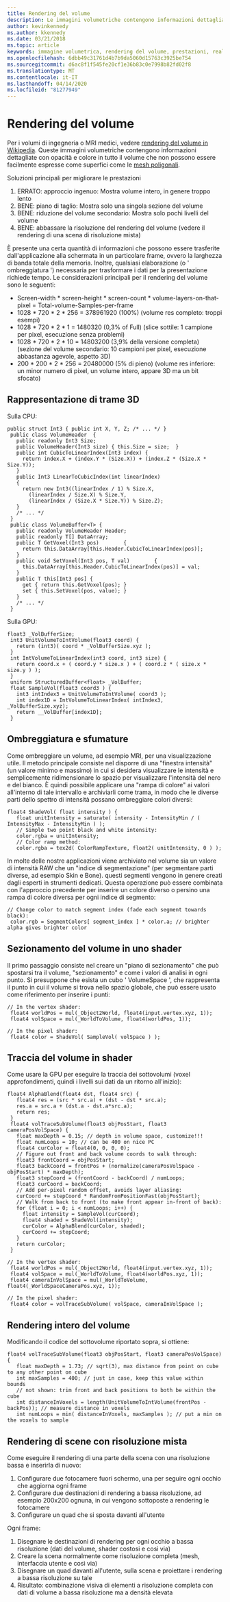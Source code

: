 ```yaml
---
title: Rendering del volume
description: Le immagini volumetriche contengono informazioni dettagliate con opacità e colore in tutto il volume che non possono essere facilmente espresse come superfici. Informazioni su come eseguire il rendering efficiente di immagini volumetriche in realtà mista di Windows.
author: kevinkennedy
ms.author: kkennedy
ms.date: 03/21/2018
ms.topic: article
keywords: immagine volumetrica, rendering del volume, prestazioni, realtà mista
ms.openlocfilehash: 6dbb49c31761d4b7b9da5060d15763c3925be754
ms.sourcegitcommit: d6ac8f1f545fe20cf1e36b83c0e7998b82fd02f8
ms.translationtype: MT
ms.contentlocale: it-IT
ms.lasthandoff: 04/14/2020
ms.locfileid: "81277949"
---
```

# <a name="volume-rendering"></a>Rendering del volume

Per i volumi di ingegneria o MRI medici, vedere [rendering del volume in Wikipedia](https://en.wikipedia.org/wiki/Volume_rendering). Queste immagini volumetriche contengono informazioni dettagliate con opacità e colore in tutto il volume che non possono essere facilmente espresse come superfici come le [mesh poligonali](https://en.wikipedia.org/wiki/Polygon_mesh).

Soluzioni principali per migliorare le prestazioni
1. ERRATO: approccio ingenuo: Mostra volume intero, in genere troppo lento
2. BENE: piano di taglio: Mostra solo una singola sezione del volume
3. BENE: riduzione del volume secondario: Mostra solo pochi livelli del volume
4. BENE: abbassare la risoluzione del rendering del volume (vedere il rendering di una scena di risoluzione mista)

È presente una certa quantità di informazioni che possono essere trasferite dall'applicazione alla schermata in un particolare frame, ovvero la larghezza di banda totale della memoria. Inoltre, qualsiasi elaborazione (o ' ombreggiatura ') necessaria per trasformare i dati per la presentazione richiede tempo. Le considerazioni principali per il rendering del volume sono le seguenti:
* Screen-width * screen-height * screen-count * volume-layers-on-that-pixel = Total-volume-Samples-per-frame
* 1028 * 720 * 2 * 256 = 378961920 (100%) (volume res completo: troppi esempi)
* 1028 * 720 * 2 * 1 = 1480320 (0,3% of Full) (slice sottile: 1 campione per pixel, esecuzione senza problemi)
* 1028 * 720 * 2 * 10 = 14803200 (3,9% della versione completa) (sezione del volume secondario: 10 campioni per pixel, esecuzione abbastanza agevole, aspetto 3D)
* 200 * 200 * 2 * 256 = 20480000 (5% di pieno) (volume res inferiore: un minor numero di pixel, un volume intero, appare 3D ma un bit sfocato)

## <a name="representing-3d-textures"></a>Rappresentazione di trame 3D

Sulla CPU:

```
public struct Int3 { public int X, Y, Z; /* ... */ }
 public class VolumeHeader  {
   public readonly Int3 Size;
   public VolumeHeader(Int3 size) { this.Size = size;  }
   public int CubicToLinearIndex(Int3 index) {
     return index.X + (index.Y * (Size.X)) + (index.Z * (Size.X * Size.Y));
   }
   public Int3 LinearToCubicIndex(int linearIndex)
   {
     return new Int3((linearIndex / 1) % Size.X,
       (linearIndex / Size.X) % Size.Y,
       (linearIndex / (Size.X * Size.Y)) % Size.Z);
   }
   /* ... */
 }
 public class VolumeBuffer<T> {
   public readonly VolumeHeader Header;
   public readonly T[] DataArray;
   public T GetVoxel(Int3 pos)        {
     return this.DataArray[this.Header.CubicToLinearIndex(pos)];
   }
   public void SetVoxel(Int3 pos, T val)        {
     this.DataArray[this.Header.CubicToLinearIndex(pos)] = val;
   }
   public T this[Int3 pos] {
     get { return this.GetVoxel(pos); }
     set { this.SetVoxel(pos, value); }
   }
   /* ... */
 }
```

Sulla GPU:

```
float3 _VolBufferSize;
 int3 UnitVolumeToIntVolume(float3 coord) {
   return (int3)( coord * _VolBufferSize.xyz );
 }
 int IntVolumeToLinearIndex(int3 coord, int3 size) {
   return coord.x + ( coord.y * size.x ) + ( coord.z * ( size.x * size.y ) );
 }
 uniform StructuredBuffer<float> _VolBuffer;
 float SampleVol(float3 coord3 ) {
   int3 intIndex3 = UnitVolumeToIntVolume( coord3 );
   int index1D = IntVolumeToLinearIndex( intIndex3, _VolBufferSize.xyz);
   return __VolBuffer[index1D];
 }
```

## <a name="shading-and-gradients"></a>Ombreggiatura e sfumature

Come ombreggiare un volume, ad esempio MRI, per una visualizzazione utile. Il metodo principale consiste nel disporre di una "finestra intensità" (un valore minimo e massimo) in cui si desidera visualizzare le intensità e semplicemente ridimensionare lo spazio per visualizzare l'intensità del nero e del bianco. È quindi possibile applicare una "rampa di colore" ai valori all'interno di tale intervallo e archiviarli come trama, in modo che le diverse parti dello spettro di intensità possano ombreggiare colori diversi:

```
float4 ShadeVol( float intensity ) {
   float unitIntensity = saturate( intensity - IntensityMin / ( IntensityMax - IntensityMin ) );
   // Simple two point black and white intensity:
   color.rgba = unitIntensity;
   // Color ramp method:
   color.rgba = tex2d( ColorRampTexture, float2( unitIntensity, 0 ) );
```

In molte delle nostre applicazioni viene archiviato nel volume sia un valore di intensità RAW che un "indice di segmentazione" (per segmentare parti diverse, ad esempio Skin e Bone). questi segmenti vengono in genere creati dagli esperti in strumenti dedicati. Questa operazione può essere combinata con l'approccio precedente per inserire un colore diverso o persino una rampa di colore diversa per ogni indice di segmento:

```
// Change color to match segment index (fade each segment towards black):
 color.rgb = SegmentColors[ segment_index ] * color.a; // brighter alpha gives brighter color
```

## <a name="volume-slicing-in-a-shader"></a>Sezionamento del volume in uno shader

Il primo passaggio consiste nel creare un "piano di sezionamento" che può spostarsi tra il volume, "sezionamento" e come i valori di analisi in ogni punto. Si presuppone che esista un cubo ' VolumeSpace ', che rappresenta il punto in cui il volume si trova nello spazio globale, che può essere usato come riferimento per inserire i punti:

```
// In the vertex shader:
 float4 worldPos = mul(_Object2World, float4(input.vertex.xyz, 1));
 float4 volSpace = mul(_WorldToVolume, float4(worldPos, 1));
```

```
// In the pixel shader:
 float4 color = ShadeVol( SampleVol( volSpace ) );
```

## <a name="volume-tracing-in-shaders"></a>Traccia del volume in shader

Come usare la GPU per eseguire la traccia dei sottovolumi (voxel approfondimenti, quindi i livelli sui dati da un ritorno all'inizio):

```
float4 AlphaBlend(float4 dst, float4 src) {
   float4 res = (src * src.a) + (dst - dst * src.a);
   res.a = src.a + (dst.a - dst.a*src.a);
   return res;
 }
 float4 volTraceSubVolume(float3 objPosStart, float3 cameraPosVolSpace) {
   float maxDepth = 0.15; // depth in volume space, customize!!!
   float numLoops = 10; // can be 400 on nice PC
   float4 curColor = float4(0, 0, 0, 0);
   // Figure out front and back volume coords to walk through:
   float3 frontCoord = objPosStart;
   float3 backCoord = frontPos + (normalize(cameraPosVolSpace - objPosStart) * maxDepth);
   float3 stepCoord = (frontCoord - backCoord) / numLoops;
   float3 curCoord = backCoord;
   // Add per-pixel random offset, avoids layer aliasing:
   curCoord += stepCoord * RandomFromPositionFast(objPosStart);
   // Walk from back to front (to make front appear in-front of back):
   for (float i = 0; i < numLoops; i++) {
     float intensity = SampleVol(curCoord);
     float4 shaded = ShadeVol(intensity);
     curColor = AlphaBlend(curColor, shaded);
     curCoord += stepCoord;
   }
   return curColor;
 }
```

```
// In the vertex shader:
 float4 worldPos = mul(_Object2World, float4(input.vertex.xyz, 1));
 float4 volSpace = mul(_WorldToVolume, float4(worldPos.xyz, 1));
 float4 cameraInVolSpace = mul(_WorldToVolume, float4(_WorldSpaceCameraPos.xyz, 1));
```

```
// In the pixel shader:
 float4 color = volTraceSubVolume( volSpace, cameraInVolSpace );
```

## <a name="whole-volume-rendering"></a>Rendering intero del volume

Modificando il codice del sottovolume riportato sopra, si ottiene:

```
float4 volTraceSubVolume(float3 objPosStart, float3 cameraPosVolSpace) {
   float maxDepth = 1.73; // sqrt(3), max distance from point on cube to any other point on cube
   int maxSamples = 400; // just in case, keep this value within bounds
   // not shown: trim front and back positions to both be within the cube
   int distanceInVoxels = length(UnitVolumeToIntVolume(frontPos - backPos)); // measure distance in voxels
   int numLoops = min( distanceInVoxels, maxSamples ); // put a min on the voxels to sample
```

## <a name="mixed-resolution-scene-rendering"></a>Rendering di scene con risoluzione mista

Come eseguire il rendering di una parte della scena con una risoluzione bassa e inserirla di nuovo:
1. Configurare due fotocamere fuori schermo, una per seguire ogni occhio che aggiorna ogni frame
2. Configurare due destinazioni di rendering a bassa risoluzione, ad esempio 200x200 ognuna, in cui vengono sottoposte a rendering le fotocamere
3. Configurare un quad che si sposta davanti all'utente

Ogni frame:
1. Disegnare le destinazioni di rendering per ogni occhio a bassa risoluzione (dati del volume, shader costosi e così via)
2. Creare la scena normalmente come risoluzione completa (mesh, interfaccia utente e così via)
3. Disegnare un quad davanti all'utente, sulla scena e proiettare i rendering a bassa risoluzione su tale
4. Risultato: combinazione visiva di elementi a risoluzione completa con dati di volume a bassa risoluzione ma a densità elevata
